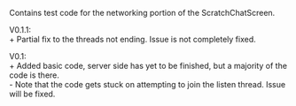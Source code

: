 Contains test code for the networking portion of the ScratchChatScreen.

V0.1.1:  
    + Partial fix to the threads not ending. Issue is not completely fixed.

V0.1:  
    + Added basic code, server side has yet to be finished, but a majority of the code is there.  
    - Note that the code gets stuck on attempting to join the listen thread. Issue will be fixed.  